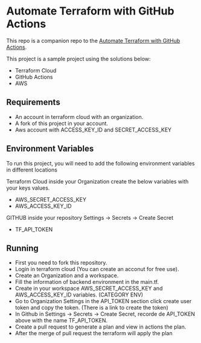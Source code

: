 
# Automate Terraform with GitHub Actions

This repo is a companion repo to the [Automate Terraform with GitHub Actions](https://learn.hashicorp.com/tutorials/terraform/github-actions?in=terraform/automation).

This project is a sample project using the solutions below:
- Terraform Cloud
- GitHub Actions
- AWS

## Requirements

- An account in terraform cloud with an organization.
- A fork of this project in your account.
- Aws account with ACCESS_KEY_ID and SECRET_ACCESS_KEY
## Environment Variables

To run this project, you will need to add the following environment variables in different locations

Terraform Cloud inside your Organization create the below variables with your keys values.

- AWS_SECRET_ACCESS_KEY
- AWS_ACCESS_KEY_ID

GITHUB inside your repository Settings -> Secrets -> Create Secret

- TF_API_TOKEN 



## Running  

- First you need to fork this repository.
- Login in terraform cloud (You can create an acconut for free use).
- Create an Organization and a workspace.
- Fill the information of backend environment in the main.tf.
- Create in your workspace AWS_SECRET_ACCESS_KEY and AWS_ACCESS_KEY_ID variables. (CATEGORY ENV)
- Go to Organization Settings in the API_TOKEN section click create user token and copy the token. (There is a link to create the token)
- In Github in Settings -> Secrets -> Create Secret, recorde de API_TOKEN above with the name TF_API_TOKEN.
- Create a pull request to generate a plan and view in actions the plan.
- After the merge of pull request the terraform will apply the plan
